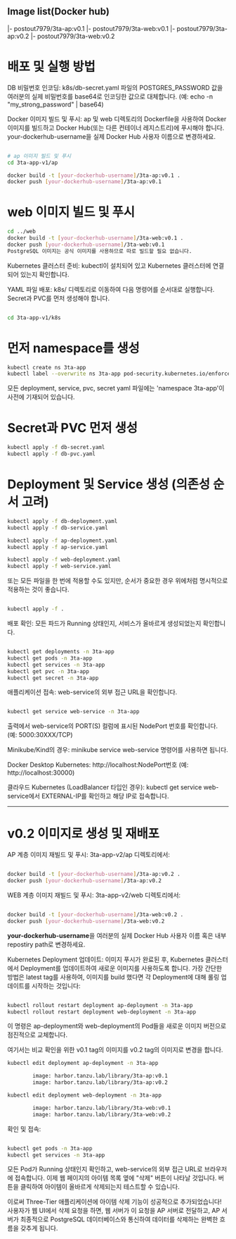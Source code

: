 ## Image list(Docker hub)
|- postout7979/3ta-ap:v0.1
|- postout7979/3ta-web:v0.1
|- postout7979/3ta-ap:v0.2
|- postout7979/3ta-web:v0.2

# 배포 및 실행 방법

DB 비밀번호 인코딩:
k8s/db-secret.yaml 파일의 POSTGRES_PASSWORD 값을 여러분의 실제 비밀번호를 base64로 인코딩한 값으로 대체합니다. (예: echo -n "my_strong_password" | base64)

Docker 이미지 빌드 및 푸시:
ap 및 web 디렉토리의 Dockerfile을 사용하여 Docker 이미지를 빌드하고 Docker Hub(또는 다른 컨테이너 레지스트리)에 푸시해야 합니다. your-dockerhub-username을 실제 Docker Hub 사용자 이름으로 변경하세요.

```Bash

# ap 이미지 빌드 및 푸시
cd 3ta-app-v1/ap

docker build -t [your-dockerhub-username]/3ta-ap:v0.1 .
docker push [your-dockerhub-username]/3ta-ap:v0.1
```

# web 이미지 빌드 및 푸시
```Bash
cd ../web
docker build -t [your-dockerhub-username]/3ta-web:v0.1 .
docker push [your-dockerhub-username]/3ta-web:v0.1
PostgreSQL 이미지는 공식 이미지를 사용하므로 따로 빌드할 필요 없습니다.
```

Kubernetes 클러스터 준비:
kubectl이 설치되어 있고 Kubernetes 클러스터에 연결되어 있는지 확인합니다.

YAML 파일 배포:
k8s/ 디렉토리로 이동하여 다음 명령어를 순서대로 실행합니다. Secret과 PVC를 먼저 생성해야 합니다.

```Bash

cd 3ta-app-v1/k8s
```

# 먼저 namespace를 생성
```Bash
kubectl create ns 3ta-app
kubectl label --overwrite ns 3ta-app pod-security.kubernetes.io/enforce=privileged
```
모든 deployment, service, pvc, secret yaml 파일에는 'namespace 3ta-app'이 사전에 기재되어 있습니다.

# Secret과 PVC 먼저 생성
```Bash
kubectl apply -f db-secret.yaml
kubectl apply -f db-pvc.yaml
```
# Deployment 및 Service 생성 (의존성 순서 고려)
```Bash
kubectl apply -f db-deployment.yaml
kubectl apply -f db-service.yaml

kubectl apply -f ap-deployment.yaml
kubectl apply -f ap-service.yaml

kubectl apply -f web-deployment.yaml
kubectl apply -f web-service.yaml
```
또는 모든 파일을 한 번에 적용할 수도 있지만, 순서가 중요한 경우 위에처럼 명시적으로 적용하는 것이 좋습니다.

```Bash

kubectl apply -f .
```
배포 확인:
모든 파드가 Running 상태인지, 서비스가 올바르게 생성되었는지 확인합니다.

```Bash

kubectl get deployments -n 3ta-app
kubectl get pods -n 3ta-app
kubectl get services -n 3ta-app
kubectl get pvc -n 3ta-app
kubectl get secret -n 3ta-app
```

애플리케이션 접속:
web-service의 외부 접근 URL을 확인합니다.

```Bash

kubectl get service web-service -n 3ta-app
```

출력에서 web-service의 PORT(S) 컬럼에 표시된 NodePort 번호를 확인합니다. (예: 5000:30XXX/TCP)

Minikube/Kind의 경우: minikube service web-service 명령어를 사용하면 됩니다.

Docker Desktop Kubernetes: http://localhost:NodePort번호 (예: http://localhost:30000)

클라우드 Kubernetes (LoadBalancer 타입인 경우): kubectl get service web-service에서 EXTERNAL-IP를 확인하고 해당 IP로 접속합니다.


---

# v0.2 이미지로 생성 및 재배포

AP 계층 이미지 재빌드 및 푸시:
3ta-app-v2/ap 디렉토리에서:

```Bash

docker build -t [your-dockerhub-username]/3ta-ap:v0.2 .
docker push [your-dockerhub-username]/3ta-ap:v0.2
```

WEB 계층 이미지 재빌드 및 푸시:
3ta-app-v2/web 디렉토리에서:

```Bash

docker build -t [your-dockerhub-username]/3ta-web:v0.2 .
docker push [your-dockerhub-username]/3ta-web:v0.2
```
**your-dockerhub-username**을 여러분의 실제 Docker Hub 사용자 이름 혹은 내부 repostiry path로 변경하세요.

Kubernetes Deployment 업데이트:
이미지 푸시가 완료된 후, Kubernetes 클러스터에서 Deployment를 업데이트하여 새로운 이미지를 사용하도록 합니다. 
가장 간단한 방법은 latest tag를 사용하여, 이미지를 build 했다면 각 Deployment에 대해 롤링 업데이트를 시작하는 것입니다:

```Bash

kubectl rollout restart deployment ap-deployment -n 3ta-app
kubectl rollout restart deployment web-deployment -n 3ta-app
```
이 명령은 ap-deployment와 web-deployment의 Pod들을 새로운 이미지 버전으로 점진적으로 교체합니다.

여기서는 비교 확인을 위한 v0.1 tag의 이미지를 v0.2 tag의 이미지로 변경을 합니다.

```Bash
kubectl edit deployment ap-deployment -n 3ta-app

        image: harbor.tanzu.lab/library/3ta-ap:v0.1
        image: harbor.tanzu.lab/library/3ta-ap:v0.2

kubectl edit deployment web-deployment -n 3ta-app

        image: harbor.tanzu.lab/library/3ta-web:v0.1
        image: harbor.tanzu.lab/library/3ta-web:v0.2
```

확인 및 접속:

```Bash

kubectl get pods -n 3ta-app
kubectl get services -n 3ta-app
```
모든 Pod가 Running 상태인지 확인하고, web-service의 외부 접근 URL로 브라우저에 접속합니다. 이제 웹 페이지의 아이템 목록 옆에 "삭제" 버튼이 나타날 것입니다. 버튼을 클릭하여 아이템이 올바르게 삭제되는지 테스트할 수 있습니다.

이로써 Three-Tier 애플리케이션에 아이템 삭제 기능이 성공적으로 추가되었습니다! 사용자가 웹 UI에서 삭제 요청을 하면, 웹 서버가 이 요청을 AP 서버로 전달하고, AP 서버가 최종적으로 PostgreSQL 데이터베이스와 통신하여 데이터를 삭제하는 완벽한 흐름을 갖추게 됩니다.
